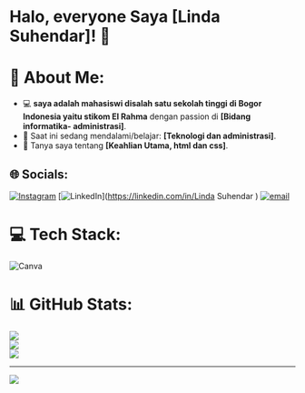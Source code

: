 # Halo, everyone Saya [Linda Suhendar]! 👋
# 💫 About Me:
- 💻 **saya adalah mahasiswi disalah satu sekolah tinggi di Bogor Indonesia yaitu stikom El Rahma** dengan passion di **[Bidang informatika- administrasi]**.
- 🌱 Saat ini sedang mendalami/belajar: **[Teknologi dan administrasi]**.
- 💬 Tanya saya tentang **[Keahlian Utama, html dan css]**.



## 🌐 Socials:
[![Instagram](https://img.shields.io/badge/Instagram-%23E4405F.svg?logo=Instagram&logoColor=white)](https://instagram.com/linda_shndr) [![LinkedIn](https://img.shields.io/badge/LinkedIn-%230077B5.svg?logo=linkedin&logoColor=white)](https://linkedin.com/in/Linda Suhendar ) [![email](https://img.shields.io/badge/Email-D14836?logo=gmail&logoColor=white)](mailto:lindasuhendar08@gmail.com) 

# 💻 Tech Stack:
![Canva](https://img.shields.io/badge/Canva-%2300C4CC.svg?style=for-the-badge&logo=Canva&logoColor=white)
# 📊 GitHub Stats:
![](https://github-readme-stats.vercel.app/api?username=linda0802&theme=dark&hide_border=false&include_all_commits=false&count_private=false)<br/>
![](https://nirzak-streak-stats.vercel.app/?user=linda0802&theme=dark&hide_border=false)<br/>
![](https://github-readme-stats.vercel.app/api/top-langs/?username=linda0802&theme=dark&hide_border=false&include_all_commits=false&count_private=false&layout=compact)

---
[![](https://visitcount.itsvg.in/api?id=linda0802&icon=0&color=0)](https://visitcount.itsvg.in)

<!-- Proudly created with GPRM ( https://gprm.itsvg.in ) -->
